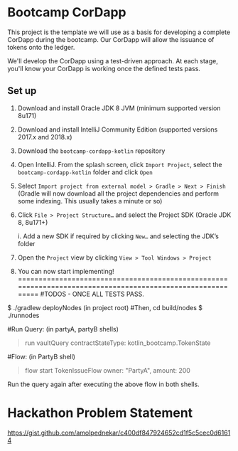 # Bootcamp CorDapp
This project is the template we will use as a basis for developing a complete CorDapp during the bootcamp. Our CorDapp will allow the issuance of tokens onto the ledger.

We'll develop the CorDapp using a test-driven approach. At each stage, you'll know your CorDapp is working once the defined tests pass.

## Set up

1. Download and install Oracle JDK 8 JVM (minimum supported version 8u171)
2. Download and install IntelliJ Community Edition (supported versions 2017.x and 2018.x)
3. Download the `bootcamp-cordapp-kotlin` repository
4. Open IntelliJ. From the splash screen, click `Import Project`, select the `bootcamp-cordapp-kotlin` folder and click `Open`
5. Select `Import project from external model > Gradle > Next > Finish`
  (Gradle will now download all the project dependencies and perform some indexing. This usually takes a minute or so)
6. Click `File > Project Structure…` and select the Project SDK (Oracle JDK 8, 8u171+)

    i. Add a new SDK if required by clicking `New…` and selecting the JDK’s folder

7. Open the `Project` view by clicking `View > Tool Windows > Project`
8. You can now start implementing!
===========================================================================================================
#TODOS - ONCE ALL TESTS PASS.

$ ./gradlew deployNodes (in project root)
#Then, cd build/nodes
$ ./runnodes

#Run Query: (in partyA, partyB shells)
> run vaultQuery contractStateType: kotlin_bootcamp.TokenState

#Flow: (in PartyB shell)
> flow start TokenIssueFlow owner: "PartyA",  amount: 200

Run the query again after executing the above flow
in both shells.

# Hackathon Problem Statement
https://gist.github.com/amolpednekar/c400df847924652cd1f5c5cec0d61614
